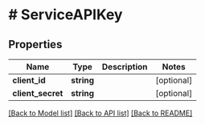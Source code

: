 # # ServiceAPIKey

## Properties

Name | Type | Description | Notes
------------ | ------------- | ------------- | -------------
**client_id** | **string** |  | [optional]
**client_secret** | **string** |  | [optional]

[[Back to Model list]](../../README.md#models) [[Back to API list]](../../README.md#endpoints) [[Back to README]](../../README.md)
